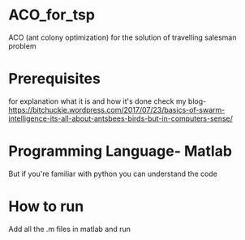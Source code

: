 # ACO_for_tsp
ACO (ant colony optimization) for the solution of travelling salesman problem

# Prerequisites
for explanation what it is and how it's done check my blog-
https://bitchuckie.wordpress.com/2017/07/23/basics-of-swarm-intelligence-its-all-about-antsbees-birds-but-in-computers-sense/

# Programming Language- Matlab
But if you're familiar with python you can understand the code 

# How to run
Add all the .m files in matlab and run
